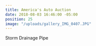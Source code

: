```yaml
---
title: America's Auto Auction
date: 2018-08-03 16:46:00 -05:00
position: 25
image: "/uploads/gallery_IMG_0407.JPG"
---
```


Storm Drainage Pipe